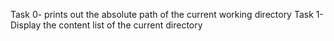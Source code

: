 Task 0- prints out the absolute path of the current working directory
Task 1- Display the content list of the current directory
